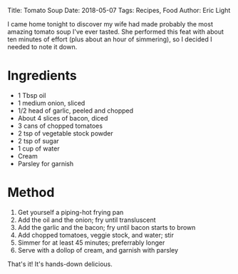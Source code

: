 Title: Tomato Soup
Date: 2018-05-07
Tags: Recipes, Food
Author: Eric Light

I came home tonight to discover my wife had made probably the most amazing tomato soup I've ever tasted.  She performed this feat with about ten minutes of effort (plus about an hour of simmering), so I decided I needed to note it down.

Ingredients
===========

* 1 Tbsp oil
* 1 medium onion, sliced
* 1/2 head of garlic, peeled and chopped
* About 4 slices of bacon, diced
* 3 cans of chopped tomatoes
* 2 tsp of vegetable stock powder
* 2 tsp of sugar
* 1 cup of water
* Cream
* Parsley for garnish

Method
======

1. Get yourself a piping-hot frying pan
1. Add the oil and the onion; fry until transluscent
1. Add the garlic and the bacon; fry until bacon starts to brown
1. Add chopped tomatoes, veggie stock, and water; stir
1. Simmer for at least 45 minutes; preferrably longer
1. Serve with a dollop of cream, and garnish with parsley

That's it!  It's hands-down delicious.
